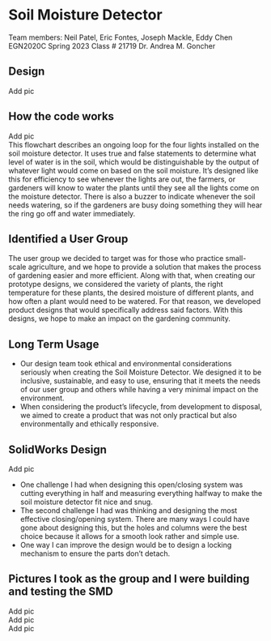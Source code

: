 # Soil Moisture Detector
Team members: Neil Patel, Eric Fontes, Joseph Mackle, Eddy Chen <br>
EGN2020C Spring 2023 Class # 21719 Dr. Andrea M. Goncher <br>

## Design
Add pic <br>

## How the code works
Add pic <br>
This flowchart describes an ongoing loop for the four lights installed on the soil moisture detector. It uses true and false statements to determine what level of water is in the soil, which would be distinguishable by the output of whatever light would come on based on the soil moisture. It’s designed like this for efficiency to see whenever the lights are out, the farmers, or gardeners will know to water the plants until they see all the lights come on the moisture detector. There is also a buzzer to indicate whenever the soil needs watering, so if the gardeners are busy doing something they will hear the ring go off and water immediately. <br>

## Identified a User Group
The user group we decided to target was for those who practice small-scale agriculture, and we hope to provide a solution that makes the process of gardening easier and more efficient. Along with that, when creating our prototype designs, we considered the variety of plants, the right temperature for these plants, the desired moisture of different plants, and how often a plant would need to be watered. For that reason, we developed product designs that would specifically address said factors. With this designs, we hope to make an impact on the gardening community. <br>

## Long Term Usage
- Our design team took ethical and environmental considerations seriously when creating the Soil Moisture Detector. We designed it to be inclusive, sustainable, and easy to use, ensuring that it meets the needs of our user group and others while having a very minimal impact on the environment. <br>
- When considering the product’s lifecycle, from development to disposal, we aimed to create a product that was not only practical but also environmentally and ethically responsive. <br>

## SolidWorks Design 
Add pic <br>
- One challenge I had when designing this open/closing system was cutting everything in half and measuring everything halfway to make the soil moisture detector fit nice and snug. <br>
- The second challenge I had was thinking and designing the most effective closing/opening system. There are many ways I could have gone about designing this, but the holes and columns were the best choice because it allows for a smooth look rather and simple use. <br>
- One way I can improve the design would be to design a locking mechanism to ensure the parts don’t detach. <br>

## Pictures I took as the group and I were building and testing the SMD
Add pic <br>
Add pic <br>
Add pic <br>
